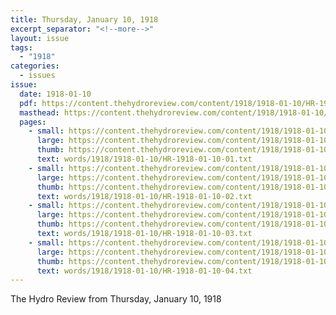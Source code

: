 ```yaml
---
title: Thursday, January 10, 1918
excerpt_separator: "<!--more-->"
layout: issue
tags:
  - "1918"
categories:
  - issues
issue:
  date: 1918-01-10
  pdf: https://content.thehydroreview.com/content/1918/1918-01-10/HR-1918-01-10.pdf
  masthead: https://content.thehydroreview.com/content/1918/1918-01-10/masthead/HR-1918-01-10.jpg
  pages:
    - small: https://content.thehydroreview.com/content/1918/1918-01-10/small/HR-1918-01-10-01.jpg
      large: https://content.thehydroreview.com/content/1918/1918-01-10/large/HR-1918-01-10-01.jpg
      thumb: https://content.thehydroreview.com/content/1918/1918-01-10/thumbnails/HR-1918-01-10-01.jpg
      text: words/1918/1918-01-10/HR-1918-01-10-01.txt
    - small: https://content.thehydroreview.com/content/1918/1918-01-10/small/HR-1918-01-10-02.jpg
      large: https://content.thehydroreview.com/content/1918/1918-01-10/large/HR-1918-01-10-02.jpg
      thumb: https://content.thehydroreview.com/content/1918/1918-01-10/thumbnails/HR-1918-01-10-02.jpg
      text: words/1918/1918-01-10/HR-1918-01-10-02.txt
    - small: https://content.thehydroreview.com/content/1918/1918-01-10/small/HR-1918-01-10-03.jpg
      large: https://content.thehydroreview.com/content/1918/1918-01-10/large/HR-1918-01-10-03.jpg
      thumb: https://content.thehydroreview.com/content/1918/1918-01-10/thumbnails/HR-1918-01-10-03.jpg
      text: words/1918/1918-01-10/HR-1918-01-10-03.txt
    - small: https://content.thehydroreview.com/content/1918/1918-01-10/small/HR-1918-01-10-04.jpg
      large: https://content.thehydroreview.com/content/1918/1918-01-10/large/HR-1918-01-10-04.jpg
      thumb: https://content.thehydroreview.com/content/1918/1918-01-10/thumbnails/HR-1918-01-10-04.jpg
      text: words/1918/1918-01-10/HR-1918-01-10-04.txt
---
```


The Hydro Review from Thursday, January 10, 1918

<!--more-->


